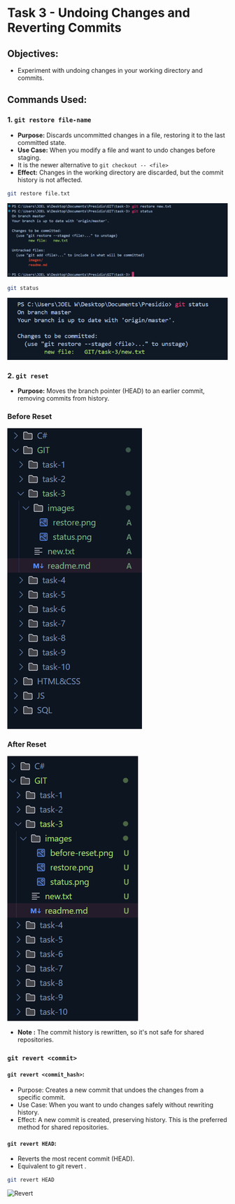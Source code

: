 # Task 3 - Undoing Changes and Reverting Commits
    
## Objectives:
- Experiment with undoing changes in your working directory and commits.
    
## Commands Used:

### 1. `git restore file-name`
- **Purpose:** Discards uncommitted changes in a file, restoring it to the last committed state.
- **Use Case:** When you modify a file and want to undo changes before staging.
- It is the newer alternative to `git checkout -- <file>`
- **Effect:** Changes in the working directory are discarded, but the commit history is not affected.

```sh
git restore file.txt
```

![Restore](images/restore.png)

```sh
git status
```
![Status](images/status.png)

### 2. `git reset`
- **Purpose:** Moves the branch pointer (HEAD) to an earlier commit, removing commits from history.

### Before Reset
![Before-Reset](images/before-reset.png)

### After Reset
![After-Reset](images/after-reset.png)

- **Note :** The commit history is rewritten, so it's not safe for shared repositories.

### `git revert <commit>`

#### `git revert <commit_hash>`:
- Purpose: Creates a new commit that undoes the changes from a specific commit.
- Use Case: When you want to undo changes safely without rewriting history.
- Effect: A new commit is created, preserving history. This is the preferred method for shared repositories.

#### `git revert HEAD`:
- Reverts the most recent commit (HEAD).
- Equivalent to git revert <latest commit hash>.

```sh
git revert HEAD
```

![Revert](revert.png)